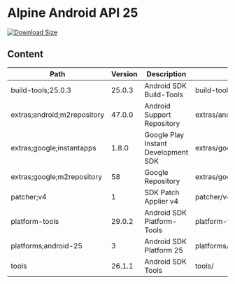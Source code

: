 # Alpine Android API 25

[![Download Size](https://images.microbadger.com/badges/image/alvrme/alpine-android:android-25.svg)](https://microbadger.com/images/alvrme/alpine-android:android-25)

## Content

| Path                        | Version | Description                         | Location                     |
|-----------------------------|---------|-------------------------------------|------------------------------|
| build-tools;25.0.3          | 25.0.3  | Android SDK Build-Tools             | build-tools/25.0.3/          |
| extras;android;m2repository | 47.0.0  | Android Support Repository          | extras/android/m2repository/ |
| extras;google;instantapps   | 1.8.0   | Google Play Instant Development SDK | extras/google/instantapps/   |
| extras;google;m2repository  | 58      | Google Repository                   | extras/google/m2repository/  |
| patcher;v4                  | 1       | SDK Patch Applier v4                | patcher/v4/                  |
| platform-tools              | 29.0.2  | Android SDK Platform-Tools          | platform-tools/              |
| platforms;android-25        | 3       | Android SDK Platform 25             | platforms/android-25/        |
| tools                       | 26.1.1  | Android SDK Tools                   | tools/                       |